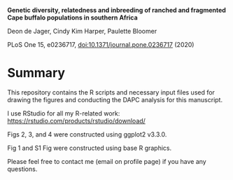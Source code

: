 **Genetic diversity, relatedness and inbreeding of ranched and fragmented Cape buffalo populations in southern Africa**

Deon de Jager, Cindy Kim Harper, Paulette Bloomer

PLoS One 15, e0236717, [doi:10.1371/journal.pone.0236717](https://doi.org/10.1371/journal.pone.0236717) (2020)

# Summary
This repository contains the R scripts and necessary input files used for drawing the figures and conducting the DAPC analysis for this manuscript.

I use RStudio for all my R-related work: https://rstudio.com/products/rstudio/download/

Figs 2, 3, and 4 were constructed using ggplot2 v3.3.0.

Fig 1 and S1 Fig were constructed using base R graphics.

Please feel free to contact me (email on profile page) if you have any questions.

